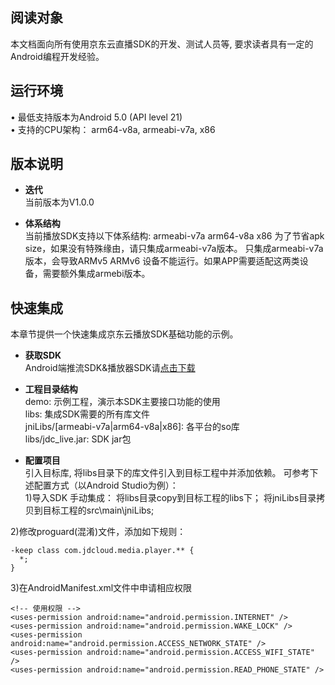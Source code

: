 ## 阅读对象
本文档面向所有使用京东云直播SDK的开发、测试人员等, 要求读者具有一定的Android编程开发经验。  

## 运行环境
•	最低支持版本为Android 5.0 (API level 21)  
•	支持的CPU架构： arm64-v8a, armeabi-v7a, x86

## 版本说明
* **迭代**  
当前版本为V1.0.0  

* **体系结构**  
当前播放SDK支持以下体系结构:
armeabi-v7a
arm64-v8a
x86
为了节省apk size，如果没有特殊缘由，请只集成armeabi-v7a版本。
只集成armeabi-v7a版本，会导致ARMv5 ARMv6 设备不能运行。如果APP需要适配这两类设备，需要额外集成armebi版本。 

## 快速集成
本章节提供一个快速集成京东云播放SDK基础功能的示例。

* **获取SDK**  
Android端推流SDK&播放器SDK请<a href="https://zhanghao274.s3.cn-north-1.jdcloud-oss.com/jdcloud_live_android_demo.zip">点击下载</a><br/>  

* **工程目录结构**  
demo: 示例工程，演示本SDK主要接口功能的使用    
libs: 集成SDK需要的所有库文件    
jniLibs/[armeabi-v7a|arm64-v8a|x86]: 各平台的so库    
libs/jdc_live.jar: SDK jar包    

* **配置项目**    
引入目标库, 将libs目录下的库文件引入到目标工程中并添加依赖。
可参考下述配置方式（以Android Studio为例）：  
1)导入SDK
手动集成：
将libs目录copy到目标工程的libs下；
将jniLibs目录拷贝到目标工程的src\main\jniLibs;

2)修改proguard(混淆)文件，添加如下规则：
```
-keep class com.jdcloud.media.player.** {
  *;
}
```

3)在AndroidManifest.xml文件中申请相应权限
```
<!-- 使用权限 -->
<uses-permission android:name="android.permission.INTERNET" />
<uses-permission android:name="android.permission.WAKE_LOCK" />
<uses-permission android:name="android.permission.ACCESS_NETWORK_STATE" />
<uses-permission android:name="android.permission.ACCESS_WIFI_STATE" />
<uses-permission android:name="android.permission.READ_PHONE_STATE" />
```
